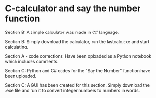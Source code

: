 # C-calculator and say the number function

Section B: A simple calculator was made in C# language.

Section B: Simply download the calculator, run the lastcalc.exe and start calculating.

Section A - code corrections: Have been oploaded as a Python notebook which includes comments.

Section C: Python and C# codes for the "Say the Number" function have been uploaded.

Section C: A GUI has been created for this section. Simply download the .exe file and run it to convert integer numbers to numbers in words. 
